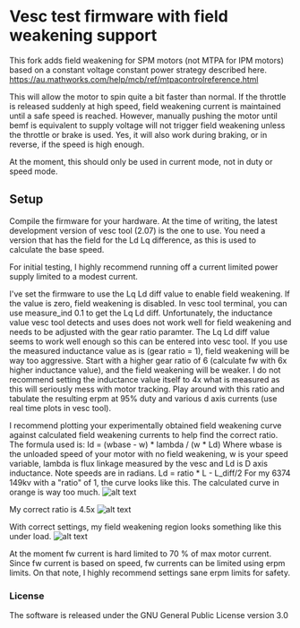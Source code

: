 # Vesc test firmware with field weakening support

This fork adds field weakening for SPM motors (not MTPA for IPM motors) based on a constant voltage constant power strategy described here. https://au.mathworks.com/help/mcb/ref/mtpacontrolreference.html

This will allow the motor to spin quite a bit faster than normal. 
If the throttle is released suddenly at high speed, field weakening current is maintained until a safe speed is reached. However, manually pushing the motor until bemf is equivalent to supply voltage will not trigger field weakening unless the throttle or brake is used.
Yes, it will also work during braking, or in reverse, if the speed is high enough.

At the moment, this should only be used in current mode, not in duty or speed mode. 

## Setup
Compile the firmware for your hardware. At the time of writing, the latest development version of vesc tool (2.07) is the one to use. You need a version that has the field for the Ld Lq difference, as this is used to calculate the base speed. 

For initial testing, I highly recommend running off a current limited power supply limited to a modest current.

I've set the firmware to use the Lq Ld diff value to enable field weakening. If the value is zero, field weakening is disabled. In vesc tool terminal, you can use measure_ind 0.1 to get the Lq Ld diff. Unfortunately, the inductance value vesc tool detects and uses does not work well for field weakening and needs to be adjusted with the gear ratio paramter. The Lq Ld diff value seems to work well enough so this can be entered into vesc tool. If you use the measured inductance value as is (gear ratio = 1), field weakening will be way too aggressive. Start with a higher gear ratio of 6 (calculate fw with 6x higher inductance value), and the field weakening will be weaker. I do not recommend setting the inductance value itself to 4x what is measured as this will seriously mess with motor tracking. Play around with this ratio and tabulate the resulting erpm at 95% duty and various d axis currents (use real time plots in vesc tool). 

I recommend plotting your experimentally obtained field weakening curve against calculated field weakening currents to help find the correct ratio. The formula used is:
Id = (wbase - w) * lambda / (w * Ld)
Where wbase is the unloaded speed of your motor with no field weakening, w is your speed variable, lambda is flux linkage measured by the vesc and Ld is D axis inductance. Note speeds are in radians. Ld = ratio * L - L_diff/2
For my 6374 149kv with a "ratio" of 1, the curve looks like this. The calculated curve in orange is way too much. 
![alt text](https://i.imgur.com/4OCBX4E.png)

My correct ratio is 4.5x
![alt text](https://i.imgur.com/o1oT06Y.png)

With correct settings, my field weakening region looks something like this under load. 
![alt text](https://i.imgur.com/bDgoqkX.png)

At the moment fw current is hard limited to 70 % of max motor current. Since fw current is based on speed, fw currents can be limited using erpm limits. On that note, I highly recommend settings sane erpm limits for safety. 

### License

The software is released under the GNU General Public License version 3.0
